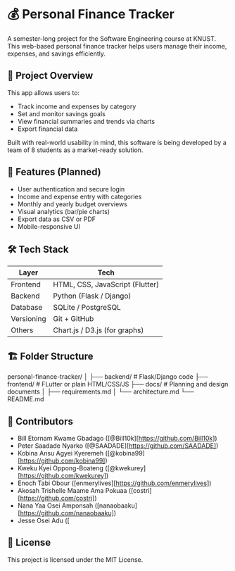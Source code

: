 # 💰 Personal Finance Tracker

A semester-long project for the Software Engineering course at KNUST. This web-based personal finance tracker helps users manage their income, expenses, and savings efficiently.

## 📌 Project Overview

This app allows users to:
- Track income and expenses by category
- Set and monitor savings goals
- View financial summaries and trends via charts
- Export financial data

Built with real-world usability in mind, this software is being developed by a team of 8 students as a market-ready solution.

## 🧠 Features (Planned)
- User authentication and secure login
- Income and expense entry with categories
- Monthly and yearly budget overviews
- Visual analytics (bar/pie charts)
- Export data as CSV or PDF
- Mobile-responsive UI

## 🛠️ Tech Stack

| Layer         | Tech                          |
|---------------|-------------------------------|
| Frontend      | HTML, CSS, JavaScript (Flutter) |
| Backend       | Python (Flask / Django)       |
| Database      | SQLite / PostgreSQL           |
| Versioning    | Git + GitHub                  |
| Others        | Chart.js / D3.js (for graphs) |

## 🏗️ Folder Structure

personal-finance-tracker/
│
├── backend/ # Flask/Django code
├── frontend/ # FLutter or plain HTML/CSS/JS
├── docs/ # Planning and design documents
│ ├── requirements.md
│ └── architecture.md
└── README.md


## 👥 Contributors
- Bill Etornam Kwame Gbadago ([@Bill10k][https://github.com/Bill10k])
- Peter Saadade Nyarko ([@SAADADE][https://github.com/SAADADE])
- Kobina Ansu Agyei Kyeremeh ([@kobina99][https://github.com/kobina99])
- Kweku Kyei Oppong-Boateng ([@kwekurey][https://github.com/kwekurey])
- Enoch Tabi Obour ([enmerylives][https://github.com/enmerylives])
- Akosah Trishelle Maame Ama Pokuaa ([costri][https://github.com/costri])
- Nana Yaa Osei Amponsah ([nanaobaaku][https://github.com/nanaobaaku])
- Jesse Osei Adu ([

## 📄 License

This project is licensed under the MIT License.
